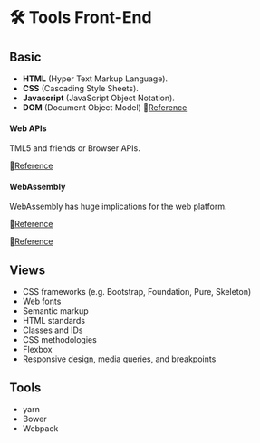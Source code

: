 # 🛠 Tools Front-End

## Basic
* **HTML** (Hyper Text Markup Language).
* **CSS** (Cascading Style Sheets).
* **Javascript** (JavaScript Object Notation).
* **DOM** (Document Object Model) 📌[Reference](https://dom.spec.whatwg.org/) 

#### Web APIs
TML5 and friends or Browser APIs.

📌[Reference](https://developer.mozilla.org/en-US/docs/Web/API)

#### WebAssembly
WebAssembly has huge implications for the web platform.

📌[Reference](http://webassembly.org/)

📌[Reference](https://developer.mozilla.org/en-US/docs/WebAssembly)

## Views
* CSS frameworks (e.g. Bootstrap, Foundation, Pure, Skeleton)
* Web fonts
* Semantic markup
* HTML standards
* Classes and IDs
* CSS methodologies
* Flexbox
* Responsive design, media queries, and breakpoints

## Tools
* yarn
* Bower
* Webpack
